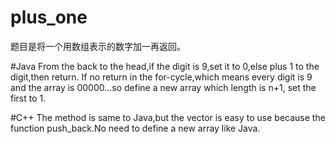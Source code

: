 # plus_one

题目是将一个用数组表示的数字加一再返回。

#Java
From the back to the head,if the digit is 9,set it to 0,else plus 1 to the digit,then return.
If no return in the for-cycle,which means every digit is 9 and the array is 00000...so define a new array which length is n+1,
set the first to 1.

#C++
The method is same to Java,but the vector is easy to use because the function push_back.No need to define a new array like Java.
